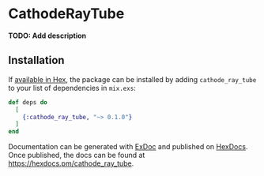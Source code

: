 # CathodeRayTube

**TODO: Add description**

## Installation

If [available in Hex](https://hex.pm/docs/publish), the package can be installed
by adding `cathode_ray_tube` to your list of dependencies in `mix.exs`:

```elixir
def deps do
  [
    {:cathode_ray_tube, "~> 0.1.0"}
  ]
end
```

Documentation can be generated with [ExDoc](https://github.com/elixir-lang/ex_doc)
and published on [HexDocs](https://hexdocs.pm). Once published, the docs can
be found at <https://hexdocs.pm/cathode_ray_tube>.

